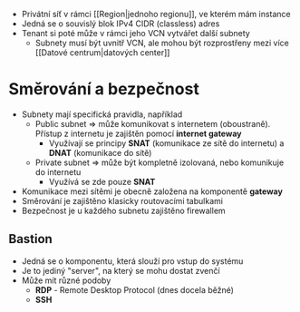 - Privátní síť v rámci [[Region|jednoho regionu]], ve kterém mám instance
- Jedná se o souvislý blok IPv4 CIDR (classless) adres
- Tenant si poté může v rámci jeho VCN vytvářet další subnety
	- Subnety musí být uvnitř VCN, ale mohou být rozprostřeny mezi více [[Datové centrum|datových center]]
# Směrování a bezpečnost
- Subnety mají specifická pravidla, například
	- Public subnet => může komunikovat s internetem (oboustraně). Přístup z internetu je zajištěn pomocí **internet gateway**
		-  Využívají se principy **SNAT** (komunikace ze sítě do internetu) a **DNAT** (komunikace do sítě)
	- Private subnet => může být kompletně izolovaná, nebo komunikuje do internetu
		- Využívá se zde pouze **SNAT**
- Komunikace mezi sítěmi je obecně založena na komponentě **gateway**
- Směrování je zajištěno klasicky routovacími tabulkami
- Bezpečnost je u každého subnetu zajištěno firewallem
## Bastion
- Jedná se o komponentu, která slouží pro vstup do systému 
- Je to jediný "server", na který se mohu dostat zvenčí
- Může mít různé podoby
	- **RDP** - Remote Desktop Protocol (dnes docela běžné)
	- **SSH** 